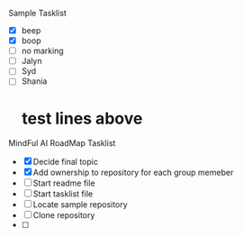 Sample Tasklist
- [x] beep 
- [x] boop 
- [ ] no marking
- [ ] Jalyn 
- [ ] Syd 
- [ ] Shania
  # test lines above

MindFul AI RoadMap Tasklist
- [X] Decide final topic
- [X] Add ownership to repository for each group memeber
- [ ] Start readme file
- [ ] Start tasklist file
- [ ] Locate sample repository
- [ ] Clone repository
- [ ] 
 

